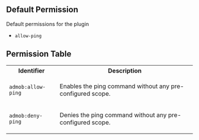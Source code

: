 ## Default Permission

Default permissions for the plugin

- `allow-ping`

## Permission Table

<table>
<tr>
<th>Identifier</th>
<th>Description</th>
</tr>


<tr>
<td>

`admob:allow-ping`

</td>
<td>

Enables the ping command without any pre-configured scope.

</td>
</tr>

<tr>
<td>

`admob:deny-ping`

</td>
<td>

Denies the ping command without any pre-configured scope.

</td>
</tr>
</table>
